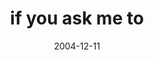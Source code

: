 ---
layout: base.njk
title : 'if you ask me to' 
view_title : 'if you ask me to' 
year : '2004' 
date : '2004-12-11' 
img_file : '/drawing/ifyouaskmeto.png' 
html_file : 'ifyouaskmeto' 
next_html : 'dontworryiwasbornthisway.html' 
year_order : '235' 
permalink : "title/{{html_file}}.html"
---